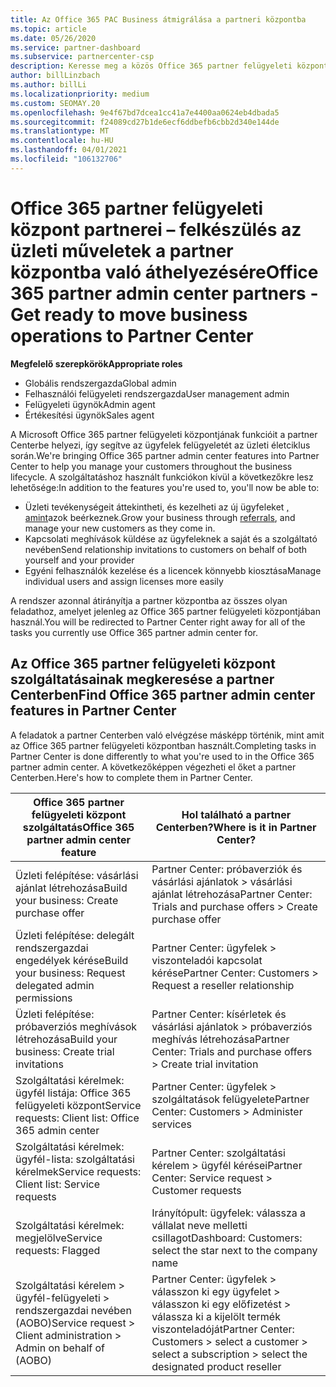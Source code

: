 ```yaml
---
title: Az Office 365 PAC Business átmigrálása a partneri központba
ms.topic: article
ms.date: 05/26/2020
ms.service: partner-dashboard
ms.subservice: partnercenter-csp
description: Keresse meg a közös Office 365 partner felügyeleti központ (PAC) szolgáltatásait, például az üzleti és szolgáltatási kérelmek összeállítását a partneri központba való Migrálás után.
author: billLinzbach
ms.author: billLi
ms.localizationpriority: medium
ms.custom: SEOMAY.20
ms.openlocfilehash: 9e4f67bd7dcea1cc41a7e4400aa0624eb4dbada5
ms.sourcegitcommit: f24089cd27b1de6ecf6ddbefb6cbb2d340e144de
ms.translationtype: MT
ms.contentlocale: hu-HU
ms.lasthandoff: 04/01/2021
ms.locfileid: "106132706"
---
```

# <a name="office-365-partner-admin-center-partners---get-ready-to-move-business-operations-to-partner-center"></a><span data-ttu-id="d3db4-103">Office 365 partner felügyeleti központ partnerei – felkészülés az üzleti műveletek a partner központba való áthelyezésére</span><span class="sxs-lookup"><span data-stu-id="d3db4-103">Office 365 partner admin center partners - Get ready to move business operations to Partner Center</span></span>

<span data-ttu-id="d3db4-104">**Megfelelő szerepkörök**</span><span class="sxs-lookup"><span data-stu-id="d3db4-104">**Appropriate roles**</span></span>

- <span data-ttu-id="d3db4-105">Globális rendszergazda</span><span class="sxs-lookup"><span data-stu-id="d3db4-105">Global admin</span></span>
- <span data-ttu-id="d3db4-106">Felhasználói felügyeleti rendszergazda</span><span class="sxs-lookup"><span data-stu-id="d3db4-106">User management admin</span></span>
- <span data-ttu-id="d3db4-107">Felügyeleti ügynök</span><span class="sxs-lookup"><span data-stu-id="d3db4-107">Admin agent</span></span>
- <span data-ttu-id="d3db4-108">Értékesítési ügynök</span><span class="sxs-lookup"><span data-stu-id="d3db4-108">Sales agent</span></span>

<span data-ttu-id="d3db4-109">A Microsoft Office 365 partner felügyeleti központjának funkcióit a partner Centerbe helyezi, így segítve az ügyfelek felügyeletét az üzleti életciklus során.</span><span class="sxs-lookup"><span data-stu-id="d3db4-109">We're bringing Office 365 partner admin center features into Partner Center to help you manage your customers throughout the business lifecycle.</span></span> <span data-ttu-id="d3db4-110">A szolgáltatáshoz használt funkciókon kívül a következőkre lesz lehetősége:</span><span class="sxs-lookup"><span data-stu-id="d3db4-110">In addition to the features you're used to, you'll now be able to:</span></span>

- <span data-ttu-id="d3db4-111">Üzleti tevékenységeit áttekintheti, és kezelheti az új ügyfeleket [, amint](referrals.md)azok beérkeznek.</span><span class="sxs-lookup"><span data-stu-id="d3db4-111">Grow your business through [referrals](referrals.md), and manage your new customers as they come in.</span></span>
- <span data-ttu-id="d3db4-112">Kapcsolati meghívások küldése az ügyfeleknek a saját és a szolgáltató nevében</span><span class="sxs-lookup"><span data-stu-id="d3db4-112">Send relationship invitations to customers on behalf of both yourself and your provider</span></span>
- <span data-ttu-id="d3db4-113">Egyéni felhasználók kezelése és a licencek könnyebb kiosztása</span><span class="sxs-lookup"><span data-stu-id="d3db4-113">Manage individual users and assign licenses more easily</span></span>

<span data-ttu-id="d3db4-114">A rendszer azonnal átirányítja a partner központba az összes olyan feladathoz, amelyet jelenleg az Office 365 partner felügyeleti központjában használ.</span><span class="sxs-lookup"><span data-stu-id="d3db4-114">You will be redirected to Partner Center right away for all of the tasks you currently use Office 365 partner admin center for.</span></span>

## <a name="find-office-365-partner-admin-center-features-in-partner-center"></a><span data-ttu-id="d3db4-115">Az Office 365 partner felügyeleti központ szolgáltatásainak megkeresése a partner Centerben</span><span class="sxs-lookup"><span data-stu-id="d3db4-115">Find Office 365 partner admin center features in Partner Center</span></span>

<span data-ttu-id="d3db4-116">A feladatok a partner Centerben való elvégzése másképp történik, mint amit az Office 365 partner felügyeleti központban használt.</span><span class="sxs-lookup"><span data-stu-id="d3db4-116">Completing tasks in Partner Center is done differently to what you're used to in the Office 365 partner admin center.</span></span> <span data-ttu-id="d3db4-117">A következőképpen végezheti el őket a partner Centerben.</span><span class="sxs-lookup"><span data-stu-id="d3db4-117">Here's how to complete them in Partner Center.</span></span>

| <span data-ttu-id="d3db4-118">Office 365 partner felügyeleti központ szolgáltatás</span><span class="sxs-lookup"><span data-stu-id="d3db4-118">Office 365 partner admin center feature</span></span>                       | <span data-ttu-id="d3db4-119">Hol található a partner Centerben?</span><span class="sxs-lookup"><span data-stu-id="d3db4-119">Where is it in Partner Center?</span></span> | 
|   -----------------------------------------------  | -------------- |
| <span data-ttu-id="d3db4-120">Üzleti felépítése: vásárlási ajánlat létrehozása</span><span class="sxs-lookup"><span data-stu-id="d3db4-120">Build your business: Create purchase offer</span></span> | <span data-ttu-id="d3db4-121">Partner Center: próbaverziók és vásárlási ajánlatok > vásárlási ajánlat létrehozása</span><span class="sxs-lookup"><span data-stu-id="d3db4-121">Partner Center: Trials and purchase offers > Create purchase offer</span></span> |
| <span data-ttu-id="d3db4-122">Üzleti felépítése: delegált rendszergazdai engedélyek kérése</span><span class="sxs-lookup"><span data-stu-id="d3db4-122">Build your business: Request delegated admin permissions</span></span> | <span data-ttu-id="d3db4-123">Partner Center: ügyfelek > viszonteladói kapcsolat kérése</span><span class="sxs-lookup"><span data-stu-id="d3db4-123">Partner Center: Customers > Request a reseller relationship</span></span> |
| <span data-ttu-id="d3db4-124">Üzleti felépítése: próbaverziós meghívások létrehozása</span><span class="sxs-lookup"><span data-stu-id="d3db4-124">Build your business: Create trial invitations</span></span> | <span data-ttu-id="d3db4-125">Partner Center: kísérletek és vásárlási ajánlatok > próbaverziós meghívás létrehozása</span><span class="sxs-lookup"><span data-stu-id="d3db4-125">Partner Center: Trials and purchase offers > Create trial invitation</span></span> |
| <span data-ttu-id="d3db4-126">Szolgáltatási kérelmek: ügyfél listája: Office 365 felügyeleti központ</span><span class="sxs-lookup"><span data-stu-id="d3db4-126">Service requests: Client list: Office 365 admin center</span></span> | <span data-ttu-id="d3db4-127">Partner Center: ügyfelek > szolgáltatások felügyelete</span><span class="sxs-lookup"><span data-stu-id="d3db4-127">Partner Center: Customers > Administer services</span></span> |
| <span data-ttu-id="d3db4-128">Szolgáltatási kérelmek: ügyfél-lista: szolgáltatási kérelmek</span><span class="sxs-lookup"><span data-stu-id="d3db4-128">Service requests: Client list: Service requests</span></span> | <span data-ttu-id="d3db4-129">Partner Center: szolgáltatási kérelem > ügyfél kérései</span><span class="sxs-lookup"><span data-stu-id="d3db4-129">Partner Center: Service request > Customer requests</span></span> |
| <span data-ttu-id="d3db4-130">Szolgáltatási kérelmek: megjelölve</span><span class="sxs-lookup"><span data-stu-id="d3db4-130">Service requests: Flagged</span></span> | <span data-ttu-id="d3db4-131">Irányítópult: ügyfelek: válassza a vállalat neve melletti csillagot</span><span class="sxs-lookup"><span data-stu-id="d3db4-131">Dashboard: Customers: select the star next to the company name</span></span> |
| <span data-ttu-id="d3db4-132">Szolgáltatási kérelem > ügyfél-felügyeleti > rendszergazdai nevében (AOBO)</span><span class="sxs-lookup"><span data-stu-id="d3db4-132">Service request > Client administration > Admin on behalf of (AOBO)</span></span> | <span data-ttu-id="d3db4-133">Partner Center: ügyfelek > válasszon ki egy ügyfelet > válasszon ki egy előfizetést > válassza ki a kijelölt termék viszonteladóját</span><span class="sxs-lookup"><span data-stu-id="d3db4-133">Partner Center: Customers > select a customer > select a subscription > select the designated product reseller</span></span> |

